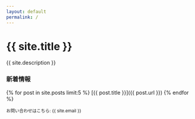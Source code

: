 ```yaml
---
layout: default
permalink: /
---
```

# {{ site.title }}
{{ site.description }}

### 新着情報
{% for post in site.posts limit:5 %}
[{{ post.title }}]({{ post.url }})
{% endfor %}

<small>
お問い合わせはこちら: {{ site.email }}
</small>
